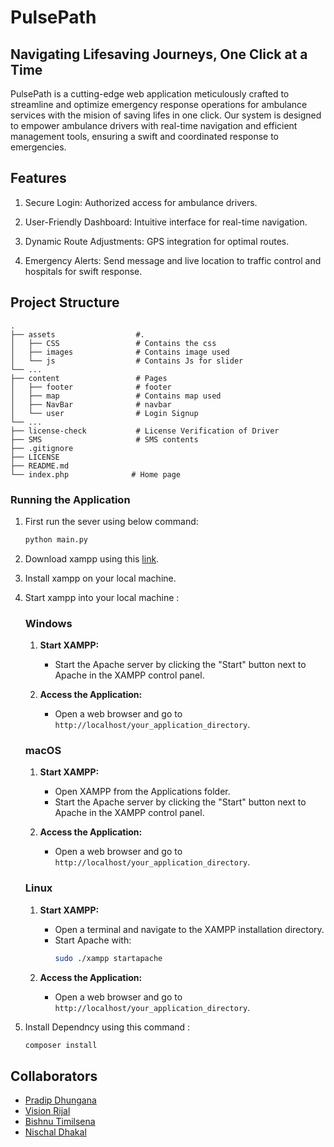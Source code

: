 # PulsePath
## Navigating Lifesaving Journeys, One Click at a Time
PulsePath is a cutting-edge web application meticulously crafted to streamline and optimize emergency response operations for ambulance services with the mision of saving lifes in one click. Our system is designed to empower ambulance drivers with real-time navigation and efficient management tools, ensuring a swift and coordinated response to emergencies.

## Features
1. Secure Login: Authorized access for ambulance drivers.

2. User-Friendly Dashboard: Intuitive interface for real-time navigation.

3. Dynamic Route Adjustments: GPS integration for optimal routes.

4. Emergency Alerts: Send message and live location to traffic control and hospitals for swift response.

## Project Structure
```
.
├── assets                  #.
│   ├── CSS                 # Contains the css 
│   ├── images              # Contains image used
│   └── js                  # Contains Js for slider
└── ...
├── content                 # Pages 
│   ├── footer              # footer
│   ├── map                 # Contains map used
│   ├── NavBar              # navbar
│   └── user                # Login Signup
└── ...
├── license-check           # License Verification of Driver
├── SMS                     # SMS contents
├── .gitignore     
├── LICENSE        
├── README.md
└── index.php              # Home page

```
### Running the Application
1. First run the sever using below command:
    ```bash
    python main.py
    ```
2. Download xampp using this [link](https://www.apachefriends.org/download.html).
3. Install xampp on your local machine.
4. Start xampp into your local machine :

    ### Windows

    1. **Start XAMPP:**
        - Start the Apache server by clicking the "Start" button next to Apache in the XAMPP control panel.

    2. **Access the Application:**
        - Open a web browser and go to `http://localhost/your_application_directory`.

    ### macOS

    1. **Start XAMPP:**
        - Open XAMPP from the Applications folder.
        - Start the Apache server by clicking the "Start" button next to Apache in the XAMPP control panel.

    2. **Access the Application:**
        - Open a web browser and go to `http://localhost/your_application_directory`.

    ### Linux

    1. **Start XAMPP:**
        - Open a terminal and navigate to the XAMPP installation directory.
        - Start Apache with:
            ```bash
            sudo ./xampp startapache
            ```

    2. **Access the Application:**
        - Open a web browser and go to `http://localhost/your_application_directory`.

5. Install Dependncy using this command :
    ```bash
    composer install
    ```

## Collaborators
- [Pradip Dhungana](https://github.com/dhunganaPradeep)
- [Vision Rijal](https://github.com/visionrijal)
- [Bishnu Timilsena](https://github.com/BishnuTimilsena)
- [Nischal Dhakal](https://github.com/DcodeNischal)
